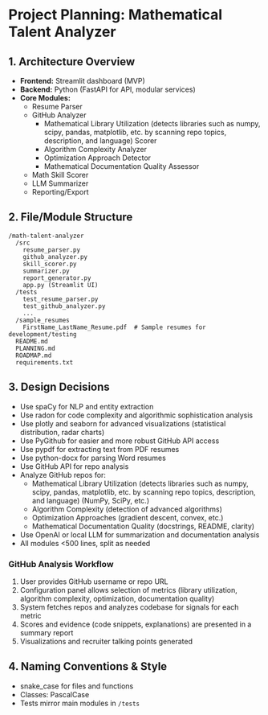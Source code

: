 # Project Planning: Mathematical Talent Analyzer

## 1. Architecture Overview

- **Frontend:** Streamlit dashboard (MVP)
- **Backend:** Python (FastAPI for API, modular services)
- **Core Modules:**
  - Resume Parser
  - GitHub Analyzer
    - Mathematical Library Utilization (detects libraries such as numpy, scipy, pandas, matplotlib, etc. by scanning repo topics, description, and language) Scorer
    - Algorithm Complexity Analyzer
    - Optimization Approach Detector
    - Mathematical Documentation Quality Assessor
  - Math Skill Scorer
  - LLM Summarizer
  - Reporting/Export

## 2. File/Module Structure

```
/math-talent-analyzer
  /src
    resume_parser.py
    github_analyzer.py
    skill_scorer.py
    summarizer.py
    report_generator.py
    app.py (Streamlit UI)
  /tests
    test_resume_parser.py
    test_github_analyzer.py
    ...
  /sample_resumes
    FirstName_LastName_Resume.pdf  # Sample resumes for development/testing
  README.md
  PLANNING.md
  ROADMAP.md
  requirements.txt
```

## 3. Design Decisions

- Use spaCy for NLP and entity extraction
- Use radon for code complexity and algorithmic sophistication analysis
- Use plotly and seaborn for advanced visualizations (statistical distribution, radar charts)
- Use PyGithub for easier and more robust GitHub API access
- Use pypdf for extracting text from PDF resumes
- Use python-docx for parsing Word resumes
- Use GitHub API for repo analysis
- Analyze GitHub repos for:
  - Mathematical Library Utilization (detects libraries such as numpy, scipy, pandas, matplotlib, etc. by scanning repo topics, description, and language) (NumPy, SciPy, etc.)
  - Algorithm Complexity (detection of advanced algorithms)
  - Optimization Approaches (gradient descent, convex, etc.)
  - Mathematical Documentation Quality (docstrings, README, clarity)
- Use OpenAI or local LLM for summarization and documentation analysis
- All modules <500 lines, split as needed

### GitHub Analysis Workflow
1. User provides GitHub username or repo URL
2. Configuration panel allows selection of metrics (library utilization, algorithm complexity, optimization, documentation quality)
3. System fetches repos and analyzes codebase for signals for each metric
4. Scores and evidence (code snippets, explanations) are presented in a summary report
5. Visualizations and recruiter talking points generated

## 4. Naming Conventions & Style

- snake_case for files and functions
- Classes: PascalCase
- Tests mirror main modules in `/tests`
